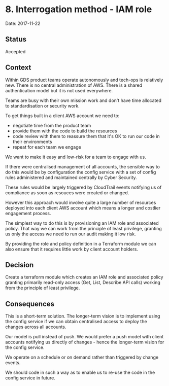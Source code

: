 # 8. Interrogation method - IAM role

Date: 2017-11-22

## Status

Accepted

## Context

Within GDS product teams operate autonomously and tech-ops 
is relatively new. There is no central administration of 
AWS. There is a shared authentication model but it is not 
used everywhere. 

Teams are busy with their own mission work and don't have 
time allocated to standardisation or security work. 

To get things built in a client AWS account we need to: 
* negotiate time from the product team 
* provide them with the code to build the resources
* code review with them to reassure them that it's OK to 
run our code in their environments 
* repeat for each team we engage

We want to make it easy and low-risk for a team to engage 
with us. 

If there were centralised management of all accounts, the 
sensible way to do this would be by configuration the 
config service with a set of config rules administered 
and maintained centrally by Cyber Security. 

These rules would be largely triggered by CloudTrail 
events notifying us of compliance as soon as resouces were
created or changed. 

However this approach would involve quite a large number 
of resources deployed into each client AWS account which 
means a longer and costlier engagement process. 

The simplest way to do this is by provisioning an IAM role 
and associated policy. That way we can work from the 
principle of least privilege, granting us only the access 
we need to run our audit making it low risk. 

By providing the role and policy definition in a Terraform
module we can also ensure that it requires little work by 
client account holders. 

## Decision

Create a terraform module which creates an IAM role and 
associated policy granting primarily read-only access 
(Get, List, Describe API calls) working from the 
principle of least privilege. 

## Consequences

This is a short-term solution. The longer-term vision is 
to implement using the config service if we can obtain 
centralised access to deploy the changes across all 
accounts. 

Our model is pull instead of push. We would prefer a push
model with client accounts notifying us directly of 
changes - hence the longer-term vision for the config 
service. 

We operate on a schedule or on demand rather than triggered 
by change events. 

We should code in such a way as to enable us to re-use the
code in the config service in future. 
